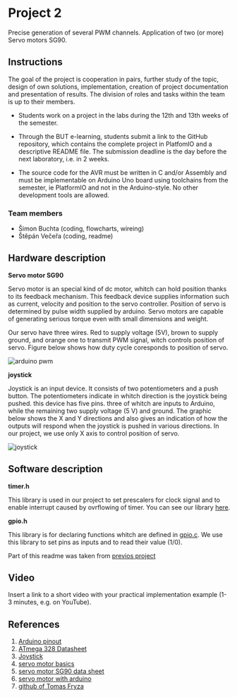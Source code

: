 # Project 2

Precise generation of several PWM channels. Application of two (or more) Servo motors SG90.

## Instructions

The goal of the project is cooperation in pairs, further study of the topic, design of own solutions, implementation, creation of project documentation and presentation of results. The division of roles and tasks within the team is up to their members.

* Students work on a project in the labs during the 12th and 13th weeks of the semester.

* Through the BUT e-learning, students submit a link to the GitHub repository, which contains the complete project in PlatfomIO and a descriptive README file. The submission deadline is the day before the next laboratory, i.e. in 2 weeks.

* The source code for the AVR must be written in C and/or Assembly and must be implementable on Arduino Uno board using toolchains from the semester, ie PlatformIO and not in the Arduino-style. No other development tools are allowed.

### Team members

* Šimon Buchta (coding, flowcharts, wireing)
* Štěpán Večeřa (coding, readme)

## Hardware description

**Servo motor SG90**

Servo motor is an special kind of dc motor, whitch can hold position thanks to its feedback mechanism. This feedback device supplies information such as current, velocity and position to the servo controller. Position of servo is determined by pulse width supplied by arduino. Servo motors are capable of generating serious torque even with small dimensions and weight.

Our servo have three wires. Red to supply voltage (5V), brown to supply ground, and orange one to transmit PWM signal, witch controls position of servo.
Figure below shows how duty cycle coresponds to position of servo.

![arduino pwm](https://user-images.githubusercontent.com/99388270/208290677-11a39c81-5e7f-44db-b1ef-3ce06e0724c8.png)

**joystick**

Joystick is an input device. It consists of two potentiometers and a push button. The potentiometers indicate in whitch direction is the joystick being pushed. this device has five pins. three of whitch are inputs to Arduino, while the remaining two supply voltage (5 V) and ground. The graphic below shows the X and Y directions and also gives an indication of how the outputs will respond when the joystick is pushed in various directions. In our project, we use only X axis to control position of servo.

![joystick](https://user-images.githubusercontent.com/99388270/205435527-94b1b353-9a05-48d7-9741-ecba4a571a7a.png)

## Software description

**timer.h**

This library is used in our project to set prescalers for clock signal and to enable interrupt caused by ovrflowing of timer.
You can see our library [here](https://github.com/StepanVecera/project2/blob/main/include/timer.h).


**gpio.h**

This library is for declaring  functions whitch are defined in [gpio.c](https://github.com/StepanVecera/project2/blob/main/lib/gpio/gpio.c). We use this library to set pins as inputs and to read their value (1/0). 


Part of this readme was taken from [previos project](https://github.com/StepanVecera/projekt1)

## Video

Insert a link to a short video with your practical implementation example (1-3 minutes, e.g. on YouTube).

## References
1. [Arduino pinout](https://docs.arduino.cc/static/6ec5e4c2a6c0e9e46389d4f6dc924073/2f891/Pinout-UNOrev3_latest.png)
2. [ATmega 328 Datasheet](https://www.microchip.com/en-us/product/ATmega328p)
3. [Joystick](https://components101.com/sites/default/files/component_datasheet/Joystick%20Module.pdf)
4. [servo motor basics](https://howtomechatronics.com/how-it-works/how-servo-motors-work-how-to-control-servos-using-arduino/)
5. [servo motor SG90 data sheet](http://www.ee.ic.ac.uk/pcheung/teaching/DE1_EE/stores/sg90_datasheet.pdf)
6. [servo motor with arduino](https://www.teachmemicro.com/arduino-servo-motor-tutorial/)
7. [github of Tomas Fryza](https://github.com/tomas-fryza/digital-electronics-2)
